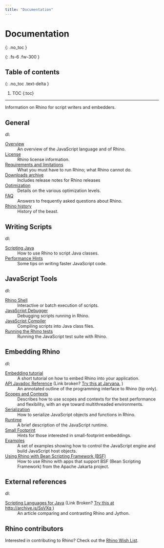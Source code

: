 ```yaml
---
title: "Documentation"
---
```

# Documentation
{: .no_toc }

{: .fs-6 .fw-300 }

## Table of contents
{: .no_toc .text-delta }

1. TOC
{:toc}

---
Information on Rhino for script writers and embedders.

## General

dl: <dl>
  
 
  <dt>
    <a href="/en-US/docs/Rhino/Overview" title="Rhino_Overview">Overview</a>
  </dt>
  
 
  <dd>An overview of the JavaScript language and of Rhino.</dd>
  
 
  <dt>
    <a href="/en-US/docs/Rhino/License" title="Rhino_License">License</a>
  </dt>
  
 
  <dd>Rhino license information.</dd>
  
 
  <dt>
    <a href="/en-US/docs/Rhino/Requirements_and_Limitations" title="Rhino_Requirements_and_Limitations">Requirements and limitations</a>
  </dt>
  
 
  <dd>What you must have to run Rhino; what Rhino cannot do.</dd>
  
 
  <dt>
    <a href="/en-US/docs/Rhino/Downloads_archive" title="Rhino_downloads_archive">Downloads archive</a>
  </dt>
  
 
  <dd>Includes release notes for Rhino releases</dd>
  
 
  <dt>
    <a href="/en-US/docs/Rhino/Optimization" title="Rhino_Optimization">Optimization</a>
  </dt>
  
 
  <dd>Details on the various optimization levels.</dd>
  
 
  <dt>
    <a href="/en-US/docs/Rhino/FAQ" title="Rhino_FAQ">FAQ</a>
  </dt>
  
 
  <dd>Answers to frequently asked questions about Rhino.</dd>
  
 
  <dt>
    <a href="/en-US/docs/Rhino/History">Rhino history</a>
  </dt>
  
 
  <dd>History of the beast.</dd>
  

</dl>

## Writing Scripts

dl: <dl>
  
 
  <dt>
    <a class="internal" href="/en-US/docs/Scripting_Java" title="Scripting Java">Scripting Java</a>
  </dt>
  
 
  <dd>How to use Rhino to script Java classes.</dd>
  
 
  <dt>
    <a href="/en-US/docs/Rhino/Performance">Performance Hints</a>
  </dt>
  
 
  <dd>Some tips on writing faster JavaScript code.</dd>
  

</dl>

## JavaScript Tools

dl: <dl>
  
 
  <dt>
    <a href="/en-US/docs/Rhino/Shell" title="Rhino_Shell">Rhino Shell</a>
  </dt>
  
 
  <dd>Interactive or batch execution of scripts.</dd>
  
 
  <dt>
    <a href="/en-US/docs/Rhino/Debugger">JavaScript Debugger</a>
  </dt>
  
 
  <dd>Debugging scripts running in Rhino.</dd>
  
 
  <dt>
    <a href="/en-US/docs/Rhino/JavaScript_Compiler" title="Rhino_JavaScript_Compiler">JavaScript Compiler</a>
  </dt>
  
 
  <dd>Compiling scripts into Java class files.</dd>
  
 
  <dt>
    <a href="/en-US/docs/Running_the_Rhino_tests" title="Running_the_Rhino_tests">Running the Rhino tests</a>
  </dt>
  
 
  <dd>Running the JavaScript test suite with Rhino.</dd>
  

</dl>

## Embedding Rhino

dl: <dl>
  
 
  <dt>
    <a href="/en-US/docs/Rhino/Embedding_tutorial">Embedding tutorial</a>
  </dt>
  
 
  <dd>A short tutorial on how to embed Rhino into your application.</dd>
  
 
  <dt>
    <a class="external" href="http://mozilla.github.io/rhino/javadoc/index.html">API Javadoc Reference</a>
     (Link broken?  
    <a href="http://www.jarvana.com/jarvana/view/org/mozilla/rhino/1.7R3/rhino-1.7R3-javadoc.jar!/index.html" title="http://www.jarvana.com/jarvana/view/org/mozilla/rhino/1.7R3/rhino-1.7R3-javadoc.jar!/index.html">Try this at Jarvana.</a>
    )
  </dt>
  
 
  <dd>An annotated outline of the programming interface to Rhino (tip only).</dd>
  
 
  <dt>
    <a href="/en-US/docs/Rhino/Scopes_and_Contexts" title="https://developer.mozilla.org/editor/fckeditor/core/editor/en-US/docs/Rhino_documentation/Scopes_and_Contexts">Scopes and Contexts</a>
  </dt>
  
 
  <dd>Describes how to use scopes and contexts for the best performance and flexibility, with an eye toward multithreaded environments.</dd>
  
 
  <dt>
    <a href="/en-US/docs/Rhino/Serialization">Serialization</a>
  </dt>
  
 
  <dd>How to serialize JavaScript objects and functions in Rhino.</dd>
  
 
  <dt>
    <a href="/en-US/docs/Rhino/Runtime">Runtime</a>
  </dt>
  
 
  <dd>A brief description of the JavaScript runtime.</dd>
  
 
  <dt>
    <a href="/en-US/docs/Rhino/Footprint">Small Footprint</a>
  </dt>
  
 
  <dd>Hints for those interested in small-footprint embeddings.</dd>
  
 
  <dt>
    <a href="/en-US/docs/Rhino/Examples">Examples</a>
  </dt>
  
 
  <dd>A set of examples showing how to control the JavaScript engine and build JavaScript host objects.</dd>
  
 
  <dt>
    <a href="/en-US/docs/Rhino/BSF">Using Rhino with Bean Scripting Framework (BSF)</a>
  </dt>
  
 
  <dd>How to use Rhino with apps that support BSF (Bean Scripting Framework) from the Apache Jakarta project.</dd>
  

</dl>

## External references

dl: <dl>
  
 
  <dt>
    <a class="external" href="http://www.ociweb.com/jnb/archive/jnbMar2001.html">Scripting Languages for Java</a>
     (Link Broken? 
    <a href="http://archive.is/SsVXq" title="Java News Brief March 2001">Try this at http://archive.is/SsVXq </a>
    ) 
  </dt>
  
 
  <dd>An article comparing and contrasting Rhino and Jython.</dd>
  

</dl>

## Rhino contributors

Interested in contributing to Rhino? Check out the [Rhino Wish List](/en-US/docs/Rhino_Wish_List).